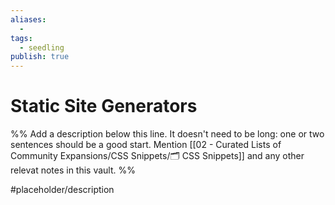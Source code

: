 ```yaml
---
aliases:
  -
tags:
  - seedling
publish: true
---
```


# Static Site Generators

%% Add a description below this line. It doesn't need to be long: one or two sentences should be a good start. Mention [[02 - Curated Lists of Community Expansions/CSS Snippets/🗂️ CSS Snippets]] and any other relevat notes in this vault. %%

#placeholder/description
